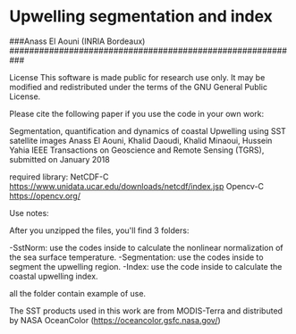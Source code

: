 # Upwelling segmentation and index

###Anass El Aouni (INRIA Bordeaux)
###########################################################

License This software is made public for research use only. It may be modified and redistributed under the terms of the GNU General Public License.

Please cite the following paper if you use the code in your own work:

Segmentation, quantification and dynamics of coastal Upwelling using SST satellite images
Anass El Aouni, Khalid Daoudi, Khalid Minaoui, Hussein Yahia
IEEE Transactions on Geoscience and Remote Sensing (TGRS), submitted on January 2018

required library:
NetCDF-C https://www.unidata.ucar.edu/downloads/netcdf/index.jsp
Opencv-C https://opencv.org/

Use notes:

After you unzipped the files, you'll find 3 folders:

-SstNorm: use the codes inside to calculate the nonlinear normalization of the sea surface temperature.
-Segmentation: use the codes inside to segment the upwelling region.
-Index: use the code inside to calculate the coastal upwelling index.

all the folder contain example of use. 


The SST products used in this work are from MODIS-Terra and distributed by NASA OceanColor (https://oceancolor.gsfc.nasa.gov/)
